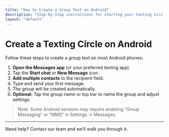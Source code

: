 ```yaml
---
title: "How to Create a Group Text on Android"
description: "Step-by-step instructions for starting your texting circle on Android."
layout: "default"
---
```


# Create a Texting Circle on Android

Follow these steps to create a group text on most Android phones:

1. **Open the Messages app** (or your preferred texting app).
2. Tap the **Start chat** or **New Message** icon.
3. **Add multiple contacts** to the recipient field.
4. Type and send your first message.
5. The group will be created automatically.
6. **Optional:** Tap the group name or top bar to name the group and adjust settings.

> Note: Some Android versions may require enabling “Group Messaging” or “MMS” in Settings → Messages.

---

Need help? Contact our team and we’ll walk you through it.
